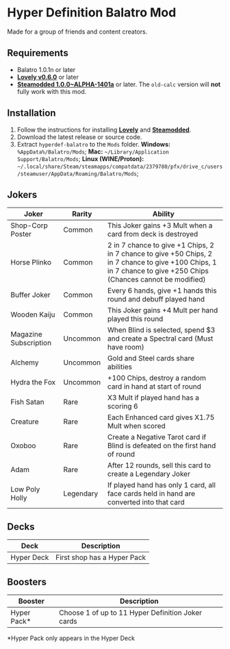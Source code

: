 # Hyper Definition Balatro Mod

Made for a group of friends and content creators.

## Requirements
- Balatro 1.0.1n or later
- **[Lovely v0.6.0](https://github.com/ethangreen-dev/lovely-injector)** or later
- **[Steamodded 1.0.0~ALPHA-1401a](https://github.com/Steamodded/smods/wiki)** or later.
The `old-calc` version will **not** fully work with this mod.

## Installation
1. Follow the instructions for installing **[Lovely](https://github.com/ethangreen-dev/lovely-injector)** and **[Steamodded](https://github.com/Steamodded/smods/wiki)**.
2. Download the latest release or source code.
3. Extract `hyperdef-balatro` to the `Mods` folder.
**Windows:** `%AppData%/Balatro/Mods`;
**Mac:** `~/Library/Application Support/Balatro/Mods`;
**Linux (WINE/Proton):** `~/.local/share/Steam/steamapps/compatdata/2379780/pfx/drive_c/users/steamuser/AppData/Roaming/Balatro/Mods`;

## Jokers
|Joker|Rarity|Ability|
|-----|------|-------|
|Shop-Corp Poster|Common|This Joker gains +3 Mult when a card from deck is destroyed|
|Horse Plinko|Common|2 in 7 chance to give +1 Chips, 2 in 7 chance to give +50 Chips, 2 in 7 chance to give +100 Chips, 1 in 7 chance to give +250 Chips (Chances cannot be modified)|
|Buffer Joker|Common|Every 6 hands, give +1 hands this round and debuff played hand|
|Wooden Kaiju|Common|This Joker gains +4 Mult per hand played this round|
|Magazine Subscription|Uncommon|When Blind is selected, spend $3 and create a Spectral card (Must have room)|
|Alchemy|Uncommon|Gold and Steel cards share abilities|
|Hydra the Fox|Uncommon|+100 Chips, destroy a random card in hand at start of round|
|Fish Satan|Rare|X3 Mult if played hand has a scoring 6|
|Creature|Rare|Each Enhanced card gives X1.75 Mult when scored|
|Oxoboo|Rare|Create a Negative Tarot card if Blind is defeated on the first hand of round|
|Adam|Rare|After 12 rounds, sell this card to create a Legendary Joker|
|Low Poly Holly|Legendary|If played hand has only 1 card, all face cards held in hand are converted into that card|

## Decks
|Deck|Description|
|----|-----------|
|Hyper Deck|First shop has a Hyper Pack|

## Boosters
|Booster|Description|
|-------|-----------|
|Hyper Pack*|Choose 1 of up to 11 Hyper Definition Joker cards|

*Hyper Pack only appears in the Hyper Deck
